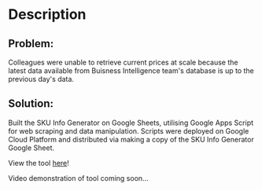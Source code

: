 # Description

## Problem:
Colleagues were unable to retrieve current prices at scale because the latest data available from Buisness Intelligence team's database is up to the previous day's data.

## Solution:
Built the SKU Info Generator on Google Sheets, utilising Google Apps Script for web scraping and data manipulation.
Scripts were deployed on Google Cloud Platform and distributed via making a copy of the SKU Info Generator Google Sheet.

View the tool [here](https://docs.google.com/spreadsheets/d/14wz4TupMTORjQtk5QUA6pfkCG9u1cVCpYRvyqfFxWNk/edit?usp=sharing)!

Video demonstration of tool coming soon...
